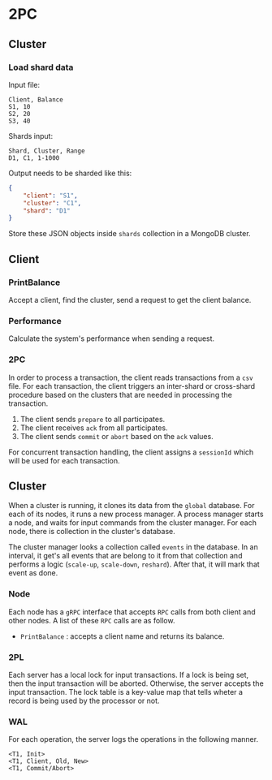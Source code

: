 # 2PC

## Cluster

### Load shard data

Input file:

```csv
Client, Balance
S1, 10
S2, 20
S3, 40
```

Shards input:

```csv
Shard, Cluster, Range
D1, C1, 1-1000
```

Output needs to be sharded like this:

```json
{
    "client": "S1",
    "cluster": "C1",
    "shard": "D1"
}
```

Store these JSON objects inside `shards` collection in a MongoDB cluster.

## Client

### PrintBalance

Accept a client, find the cluster, send a request to get the client balance.

### Performance

Calculate the system's performance when sending a request.

### 2PC

In order to process a transaction, the client reads transactions from a `csv` file. For each transaction, the client triggers an inter-shard or cross-shard procedure based on the clusters that are needed in processing the transaction.

1. The client sends `prepare` to all participates.
2. The client receives `ack` from all participates.
3. The client sends `commit` or `abort` based on the `ack` values.

For concurrent transaction handling, the client assigns a `sessionId` which will be used for each transaction.

## Cluster

When a cluster is running, it clones its data from the `global` database. For each of its nodes, it runs a new process manager. A process manager starts a node, and waits for input commands from the cluster manager. For each node, there is collection in the cluster's database.

The cluster manager looks a collection called `events` in the database. In an interval, it get's all events that are belong to it from that collection and performs a logic (`scale-up`, `scale-down`, `reshard`). After that, it will mark that event as done.

### Node

Each node has a `gRPC` interface that accepts `RPC` calls from both client and other nodes. A list of these `RPC` calls are as follow.

- `PrintBalance` : accepts a client name and returns its balance.

### 2PL

Each server has a local lock for input transactions. If a lock is being set, then the input transaction will be aborted. Otherwise, the server accepts the input transaction. The lock table is a key-value map that tells wheter a record is being used by the processor or not.

### WAL

For each operation, the server logs the operations in the following manner.

```
<T1, Init>
<T1, Client, Old, New>
<T1, Commit/Abort>
```
